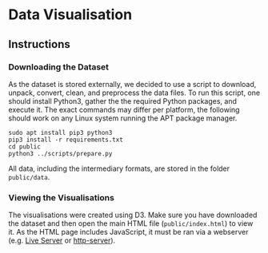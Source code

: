 # Data Visualisation

## Instructions

### Downloading the Dataset

As the dataset is stored externally, we decided to use a script to download, unpack, convert, clean, and preprocess the data files. To run this script, one should install Python3, gather the the required Python packages, and execute it. The exact commands may differ per platform, the following should work on any Linux system running the APT package manager.

```
sudo apt install pip3 python3
pip3 install -r requirements.txt
cd public
python3 ../scripts/prepare.py
```

All data, including the intermediary formats, are stored in the folder `public/data`.

### Viewing the Visualisations

The visualisations were created using D3. Make sure you have downloaded the dataset and then open the main HTML file (`public/index.html`) to view it. As the HTML page includes JavaScript, it must be ran via a webserver (e.g. [Live Server](https://marketplace.visualstudio.com/items?itemName=ritwickdey.LiveServer) or [http-server](https://www.npmjs.com/package/http-server)).
